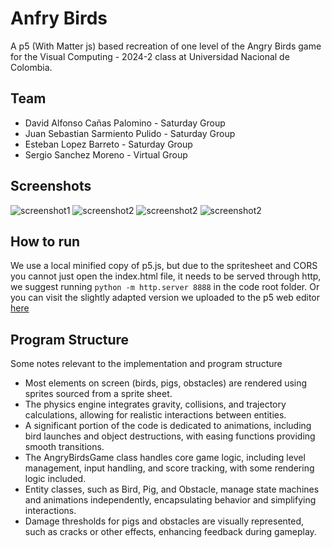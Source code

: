 # Anfry Birds

A p5 (With Matter js) based recreation of one level of the Angry Birds game for the Visual Computing - 2024-2 class at Universidad Nacional de Colombia.

## Team

- David Alfonso Cañas Palomino - Saturday Group
- Juan Sebastian Sarmiento Pulido - Saturday Group
- Esteban Lopez Barreto - Saturday Group
- Sergio Sanchez Moreno - Virtual Group

## Screenshots

![screenshot1](./img/init.jpg.png)
![screenshot2](./img/gameplay.jpg.png)
![screenshot2](./img/pause.jpg.jpg.png)
![screenshot2](./img/final.jpg.jpg.png)

## How to run

We use a local minified copy of p5.js, but due to the spritesheet and CORS you cannot just open the index.html file, it needs to be served through http, we suggest running `python -m http.server 8888` in the code root folder. Or you can visit the slightly adapted version we uploaded to the p5 web editor [here](https://editor.p5js.org/sesanchezmo/full/kyvxBr6Rc)

## Program Structure

Some notes relevant to the implementation and program structure

- Most elements on screen (birds, pigs, obstacles) are rendered using sprites sourced from a sprite sheet.
- The physics engine integrates gravity, collisions, and trajectory calculations, allowing for realistic interactions between entities.
- A significant portion of the code is dedicated to animations, including bird launches and object destructions, with easing functions providing smooth transitions.
- The AngryBirdsGame class handles core game logic, including level management, input handling, and score tracking, with some rendering logic included.
- Entity classes, such as Bird, Pig, and Obstacle, manage state machines and animations independently, encapsulating behavior and simplifying interactions.
- Damage thresholds for pigs and obstacles are visually represented, such as cracks or other effects, enhancing feedback during gameplay.
